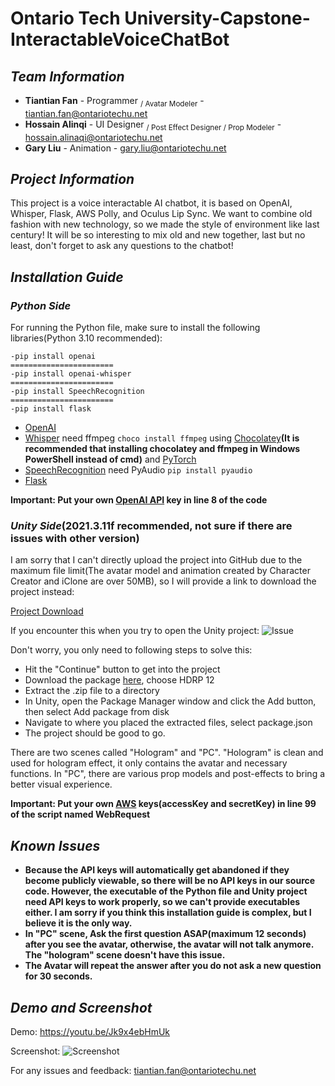 # Ontario Tech University-Capstone-InteractableVoiceChatBot

## ***Team Information***
- **Tiantian Fan** - Programmer <sub>/ Avatar Modeler</sub> - tiantian.fan@ontariotechu.net
- **Hossain Alinqi** - UI Designer <sub>/ Post Effect Designer / Prop Modeler</sub> - hossain.alinaqi@ontariotechu.net
- **Gary Liu** - Animation - gary.liu@ontariotechu.net

## ***Project Information***
This project is a voice interactable AI chatbot, it is based on OpenAI, Whisper, Flask, AWS Polly, and Oculus Lip Sync. We want to combine old fashion with new technology, so we made the style of environment like last century! It will be so interesting to mix old and new together, last but no least, don't forget to ask any questions to the chatbot!

## ***Installation Guide***
### ***Python Side***
For running the Python file, make sure to install the following libraries(Python 3.10 recommended):
```
-pip install openai
=======================
-pip install openai-whisper
=======================
-pip install SpeechRecognition
=======================
-pip install flask
```

- [OpenAI](https://github.com/openai/openai-python)
- [Whisper](https://github.com/openai/whisper)
need ffmpeg ```choco install ffmpeg``` using [Chocolatey](https://chocolatey.org/install)**(It is recommended that installing chocolatey and ffmpeg in Windows PowerShell instead of cmd)**
and [PyTorch](https://pytorch.org/get-started/locally/)
- [SpeechRecognition](https://github.com/Uberi/speech_recognition)
need PyAudio ```pip install pyaudio```
- [Flask](https://flask.palletsprojects.com/en/2.3.x/installation/)

**Important: Put your own [OpenAI API](https://openai.com/blog/openai-api) key in line 8 of the code**

### ***Unity Side***(2021.3.11f recommended, not sure if there are issues with other version)
I am sorry that I can't directly upload the project into GitHub due to the maximum file limit(The avatar model and animation created by Character Creator and iClone are over 50MB), so I will provide a link to download the project instead:

[Project Download](https://drive.google.com/file/d/1uYsbyf87-v0hFqGun_58hJD2LB9w36VB/view?usp=drive_link)

If you encounter this when you try to open the Unity project:
![Issue](https://github.com/TianTian-Fan/VoiceInteractableChatbot/assets/71342545/4c1f6a32-8d51-43cf-a597-6ea22d7b9404)

Don't worry, you only need to following steps to solve this:
- Hit the "Continue" button to get into the project
- Download the package [here](https://www.reallusion.com/auto-setup/unity/download.html), choose HDRP 12
- Extract the .zip file to a directory
- In Unity, open the Package Manager window and click the Add button, then select Add package from disk
- Navigate to where you placed the extracted files, select package.json
- The project should be good to go.

There are two scenes called "Hologram" and "PC". "Hologram" is clean and used for hologram effect, it only contains the avatar and necessary functions. In "PC", there are various prop models and post-effects to bring a better visual experience.

**Important: Put your own [AWS](https://aws.amazon.com/console/) keys(accessKey and secretKey) in line 99 of the script named WebRequest**

## ***Known Issues***
- **Because the API keys will automatically get abandoned if they become publicly viewable, so there will be no API keys in our source code. However, the executable of the Python file and Unity project need API keys to work properly, so we can't provide executables either. I am sorry if you think this installation guide is complex, but I believe it is the only way.**
- **In "PC" scene, Ask the first question ASAP(maximum 12 seconds) after you see the avatar, otherwise, the avatar will not talk anymore. The "hologram" scene doesn't have this issue.**
- **The Avatar will repeat the answer after you do not ask a new question for 30 seconds.**

## ***Demo and Screenshot***
Demo: https://youtu.be/Jk9x4ebHmUk

Screenshot:
![Screenshot](https://github.com/TianTian-Fan/VoiceInteractableChatbot/assets/71342545/e2567f6d-4eca-4c8f-a1db-c29061aea513)

For any issues and feedback:
tiantian.fan@ontariotechu.net

